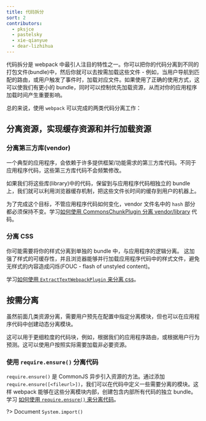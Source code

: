 ```yaml
---
title: 代码拆分
sort: 2
contributors:
  - pksjce
  - pastelsky
  - xie-qianyue
  - dear-lizhihua
---
```


代码拆分是 webpack 中最引人注目的特性之一。你可以把你的代码分离到不同的打包文件(bundle)中，然后你就可以去按需加载这些文件 - 例如，当用户导航到匹配的路由，或用户触发了事件时，加载对应文件。如果使用了正确的使用方式，这可以使我们有更小的 bundle，同时可以控制优先加载资源，从而对你的应用程序加载时间产生重要影响。

总的来说，使用 `webpack` 可以完成的两类代码分离工作：

## 分离资源，实现缓存资源和并行加载资源

### 分离第三方库(vendor)

一个典型的应用程序，会依赖于许多提供框架/功能需求的第三方库代码。不同于应用程序代码，这些第三方库代码不会频繁修改。

如果我们将这些库(library)中的代码，保留到与应用程序代码相独立的 bundle 上，我们就可以利用浏览器缓存机制，把这些文件长时间的缓存到用户的机器上。

为了完成这个目标，不管应用程序代码如何变化，vendor 文件名中的 `hash` 部分都必须保持不变。学习[如何使用 CommonsChunkPlugin 分离 vendor/library](/guides/code-splitting-libraries) 代码。

### 分离 CSS

你可能需要将你的样式分离到单独的 bundle 中，与应用程序的逻辑分离。
这加强了样式的可缓存性，并且浏览器能够并行加载应用程序代码中的样式文件，避免无样式的内容造成闪烁(FOUC - flash of unstyled content)。

学习[如何使用 `ExtractTextWebpackPlugin` 来分离 css](/guides/code-splitting-css)。

## 按需分离

虽然前面几类资源分离，需要用户预先在配置中指定分离模块，但也可以在应用程序代码中创建动态分离模块。

这可以用于更细粒度的代码块，例如，根据我们的应用程序路由，或根据用户行为预测。这可以使用户按照实际需要加载非必要资源。

### 使用 `require.ensure()` 分离代码

`require.ensure()` 是 CommonJS 异步引入资源的方法。通过添加 `require.ensure([<fileurl>])`，我们可以在代码中定义一些需要分离的模块。这样 webpack 能够在这些分离模块内部，创建包含内部所有代码的独立 bundle。
学习 [如何使用 `require.ensure()` 来分离代码](/guides/code-splitting-require)。

?> Document `System.import()`


